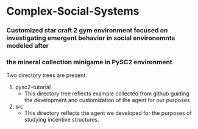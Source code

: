 # Complex-Social-Systems

### Customized star craft 2 gym environment focused on investigating emergent behavior in social environemnts modeled after
### the mineral collection minigame in PySC2 environment

Two directory trees are present.
1. pysc2-tutorial
    - This directory tree reflects example collected from github guiding the development and customization of the agent for our purposes
2. src
    - This directory reflects the agent we developed for the purposes of studying incentive structures.